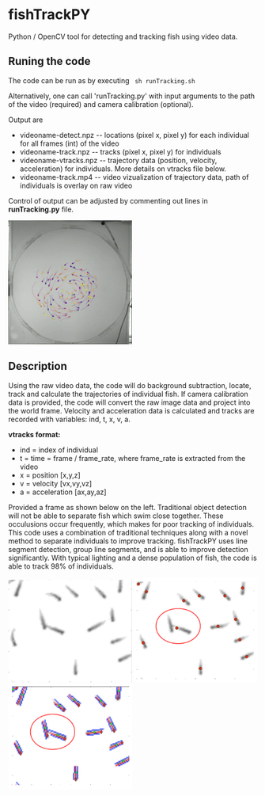 # fishTrackPY

Python / OpenCV tool for detecting and tracking fish using video data.

## Runing the code
The code can be run as by executing
<code>
sh runTracking.sh
</code>

Alternatively, one can call 'runTracking.py' with input arguments to the path of the video (required) and camera calibration (optional).

Output are
* videoname-detect.npz -- locations (pixel x, pixel y) for each individual for all frames (int) of the video
* videoname-track.npz -- tracks (pixel x, pixel y) for individuals
* videoname-vtracks.npz -- trajectory data (position, velocity, acceleration) for individuals.  More details on vtracks file below.
* videoname-track.mp4 -- video vizualization of trajectory data, path of individuals is overlay on raw video

Control of output can be adjusted by commenting out lines in **runTracking.py** file.

<img src="https://github.com/puckettlab/fishTrackPY/blob/master/figures/sampleVideo-track.gif" width="250" />



## Description

Using the raw video data, the code will do background subtraction, locate, track and calculate the trajectories of individual fish.
If camera calibration data is provided, the code will convert the raw image data and project into the world frame.
Velocity and acceleration data is calculated and tracks are recorded with variables: ind, t, x, v, a.

**vtracks format:**
* ind = index of individual
* t = time = frame / frame_rate, where frame_rate is extracted from the video
* x = position [x,y,z]
* v = velocity [vx,vy,vz]
* a = acceleration [ax,ay,az]


Provided a frame as shown below on the left.  Traditional object detection will not be able to separate fish which swim close together.
These occulusions occur frequently, which makes for poor tracking of individuals.
This code uses a combination of traditional techniques along with a novel method to separate individuals to improve tracking.
fishTrackPY uses line segment detection, group line segments, and is able to improve detection significantly.
With typical lighting and a dense population of fish, the code is able to track 98% of individuals.

<p float="left">
  <img src="https://github.com/puckettlab/fishTrackPY/blob/master/figures/sup-figure10detect01.png" width="250" />
  <img src="https://github.com/puckettlab/fishTrackPY/blob/master/figures/sup-figure10detect02-2.png" width="250" />
  <img src="https://github.com/puckettlab/fishTrackPY/blob/master/figures/sup-figure10detect03-2.png" width="250" />
</p>
